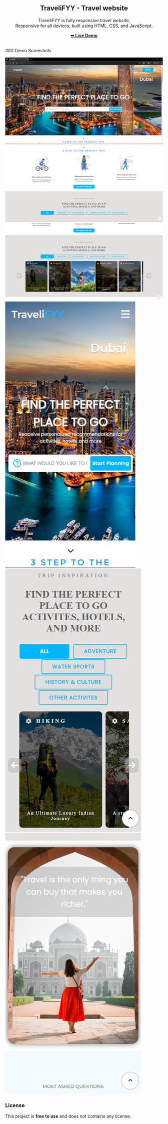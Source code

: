<div align="center">
  
  <h2 align="center">TraveliFYY - Travel website</h2>

  TraveliFYY is fully responsive travel website, <br />Responsive for all devices, built using HTML, CSS, and JavaScript.

  <a href="https://tech2cool.github.io/html/traveling%20website/"><strong>➥ Live Demo</strong></a>

</div>

<br />
### Demo Screeshots

![Tourest Desktop Demo](./readme-images/demo1.png "Desktop Demo")
![Tourest Desktop Demo](./readme-images/demo2.png "Desktop Demo")
![Tourest Desktop Demo](./readme-images/demo3.png "Desktop Demo")
![Tourest Mobile Demo](./readme-images/demo-mobile.png "Mobile Demo")
![Tourest Mobile Demo](./readme-images/demo-mobile2.png "Mobile Demo")
![Tourest Mobile Demo](./readme-images/demo-mobile3.png "Mobile Demo")

### License

This project is **free to use** and does not contains any license.